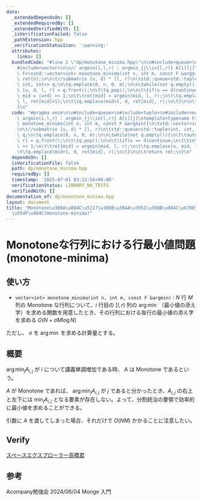 ```yaml
---
data:
  _extendedDependsOn: []
  _extendedRequiredBy: []
  _extendedVerifiedWith: []
  _isVerificationFailed: false
  _pathExtension: hpp
  _verificationStatusIcon: ':warning:'
  attributes:
    links: []
  bundledCode: "#line 2 \"dp/monotone_minima.hpp\"\n\n#include<queue>\n#include<tuple>\n\
    #include<vector>\n\n// argmin(i,l,r) : argmin_{j\\in[l,r)} A[i][j]\ntemplate<typename\
    \ F>\nstd::vector<int> monotone_minima(int n, int m, const F &argmin){\n\tstd::vector<int>\
    \ ret(n);\n\n\t//submatrix [u, d) * [l, r)\n\tstd::queue<std::tuple<int, int,\
    \ int, int>> q;\n\tq.emplace(0, n, 0, m);\n\n\twhile(not q.empty()){\n\t\tauto\
    \ [u, d, l, r] = q.front();\n\t\tq.pop();\n\n\t\tif(u == d)continue;\n\t\tint\
    \ mid = (u+d) >> 1;\n\t\tret[mid] = argmin(mid, l, r);\n\t\tq.emplace(u, mid,\
    \ l, ret[mid]+1);\n\t\tq.emplace(mid+1, d, ret[mid], r);\n\t}\n\n\treturn ret;\n\
    }\n"
  code: "#pragma once\n\n#include<queue>\n#include<tuple>\n#include<vector>\n\n//\
    \ argmin(i,l,r) : argmin_{j\\in[l,r)} A[i][j]\ntemplate<typename F>\nstd::vector<int>\
    \ monotone_minima(int n, int m, const F &argmin){\n\tstd::vector<int> ret(n);\n\
    \n\t//submatrix [u, d) * [l, r)\n\tstd::queue<std::tuple<int, int, int, int>>\
    \ q;\n\tq.emplace(0, n, 0, m);\n\n\twhile(not q.empty()){\n\t\tauto [u, d, l,\
    \ r] = q.front();\n\t\tq.pop();\n\n\t\tif(u == d)continue;\n\t\tint mid = (u+d)\
    \ >> 1;\n\t\tret[mid] = argmin(mid, l, r);\n\t\tq.emplace(u, mid, l, ret[mid]+1);\n\
    \t\tq.emplace(mid+1, d, ret[mid], r);\n\t}\n\n\treturn ret;\n}\n"
  dependsOn: []
  isVerificationFile: false
  path: dp/monotone_minima.hpp
  requiredBy: []
  timestamp: '2025-07-01 03:22:56+09:00'
  verificationStatus: LIBRARY_NO_TESTS
  verifiedWith: []
documentation_of: dp/monotone_minima.hpp
layout: document
title: "Monotone\u306A\u884C\u5217\u306B\u304A\u3051\u308B\u884C\u6700\u5C0F\u5024\
  \u554F\u984C(monotone-minima)"
---
```


# Monotoneな行列における行最小値問題(monotone-minima)

## 使い方

- ``vector<int> monotone_minima(int n, int m, const F &argmin)`` : $N$ 行 $M$ 列の Monotone な行列について、$i$ 行目の $[l, r)$ 列の $\arg\min$ （最小値の添え字）を求める関数を用意したとき、その行列における各行の最小値の添え字を求める $O(N + \sigma M \log N )$

ただし、 $\sigma$ を $\arg\min$ を求める計算量とする。

## 概要

$\arg \min_j A_{i,j}$ が $i$ について講義単調増加である時、 $A$ は Monotone であるという。

$A$ が Monotone であれば、 $\arg \min_j A_{i,j}$ が $j$ であると分かったとき、$A_{i, j}$ の右上と左下には $\min_j A_{i, j}$ となる要素が存在しない。よって、分割統治の要領で効率的に最小値を求めることができる。

引数に $A$ を渡してしまった場合、それだけで $O(NM)$ かかることに注意したい。

## Verify

[スペースエクスプローラー高橋君](https://atcoder.jp/contests/colopl2018-final-open/submissions/54235541)

## 参考

Acompany勉強会 2024/06/04 Monge 入門
